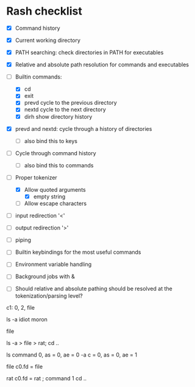 # Rash checklist

- [x] Command history
- [x] Current working directory
- [x] PATH searching: check directories in PATH for executables
- [x] Relative and absolute path resolution for commands and executables
- [ ] Builtin commands:
    - [x] cd
    - [x] exit
    - [x] prevd     cycle to the previous directory
    - [x] nextd     cycle to the next directory
    - [x] dirh      show directory history
- [x] prevd and nextd: cycle through a history of directories
    - [ ] also bind this to keys
- [ ] Cycle through command history
    - [ ] also bind this to commands
- [ ] Proper tokenizer
    - [x] Allow quoted arguments
        - [x] empty string
    - [ ] Allow escape characters
- [ ] input redirection '<'
- [ ] output redirection '>'
- [ ] piping
- [ ] Builtin keybindings for the most useful commands
- [ ] Environment variable handling
- [ ] Background jobs with &
- [ ] Should relative and absolute pathing should be resolved at the tokenization/parsing level?








c1: 0, 2, file

ls
-a
idiot moron
>
file






ls -a > file > rat; cd ..

ls       command 0, as = 0, ae = 0
-a       c = 0, as = 0, ae = 1
>        
file     c0.fd = file
>
rat      c0.fd = rat
;        command 1
cd
..
